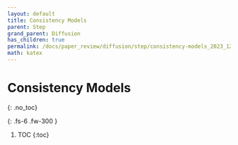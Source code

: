 ```yaml
---
layout: default
title: Consistency Models
parent: Step
grand_parent: Diffusion
has_children: true
permalink: /docs/paper_review/diffusion/step/consistency-models_2023_12_11
math: katex
---
```


# Consistency Models
{: .no_toc}

<!-- [Pseudo Numerical Methods for Diffusion Models on Manifolds](https://arxiv.org/abs/2202.09778) -->
{: .fs-6 .fw-300 }

1. TOC
{:toc}

